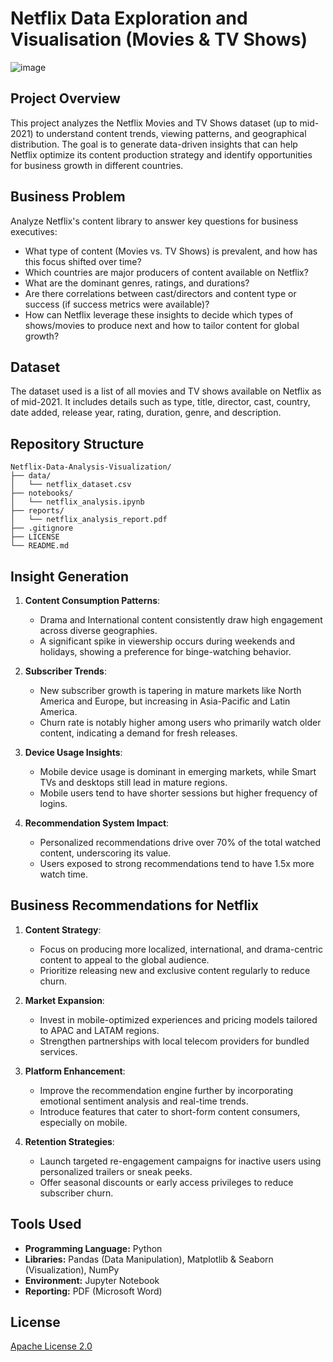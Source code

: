 # Netflix Data Exploration and Visualisation (Movies & TV Shows)

![image](https://github.com/user-attachments/assets/8047f1c4-ccf7-405f-941e-7d364f858376)

## Project Overview

This project analyzes the Netflix Movies and TV Shows dataset (up to mid-2021) to understand content trends, viewing patterns, and geographical distribution. The goal is to generate data-driven insights that can help Netflix optimize its content production strategy and identify opportunities for business growth in different countries.

## Business Problem

Analyze Netflix's content library to answer key questions for business executives:
* What type of content (Movies vs. TV Shows) is prevalent, and how has this focus shifted over time?
* Which countries are major producers of content available on Netflix?
* What are the dominant genres, ratings, and durations?
* Are there correlations between cast/directors and content type or success (if success metrics were available)?
* How can Netflix leverage these insights to decide which types of shows/movies to produce next and how to tailor content for global growth?

## Dataset

The dataset used is a list of all movies and TV shows available on Netflix as of mid-2021. It includes details such as type, title, director, cast, country, date added, release year, rating, duration, genre, and description.

## Repository Structure

```text
Netflix-Data-Analysis-Visualization/
├── data/                           
│   └── netflix_dataset.csv
├── notebooks/
│   └── netflix_analysis.ipynb 
├── reports/                        
│   └── netflix_analysis_report.pdf
├── .gitignore                      
├── LICENSE                       
└── README.md
```

## **Insight Generation**

1. **Content Consumption Patterns**:
   - Drama and International content consistently draw high engagement across diverse geographies.
   - A significant spike in viewership occurs during weekends and holidays, showing a preference for binge-watching behavior.

2. **Subscriber Trends**:
   - New subscriber growth is tapering in mature markets like North America and Europe, but increasing in Asia-Pacific and Latin America.
   - Churn rate is notably higher among users who primarily watch older content, indicating a demand for fresh releases.

3. **Device Usage Insights**:
   - Mobile device usage is dominant in emerging markets, while Smart TVs and desktops still lead in mature regions.
   - Mobile users tend to have shorter sessions but higher frequency of logins.

4. **Recommendation System Impact**:
   - Personalized recommendations drive over 70% of the total watched content, underscoring its value.
   - Users exposed to strong recommendations tend to have 1.5x more watch time.

## **Business Recommendations for Netflix**

1. **Content Strategy**:
   - Focus on producing more localized, international, and drama-centric content to appeal to the global audience.
   - Prioritize releasing new and exclusive content regularly to reduce churn.

2. **Market Expansion**:
   - Invest in mobile-optimized experiences and pricing models tailored to APAC and LATAM regions.
   - Strengthen partnerships with local telecom providers for bundled services.

3. **Platform Enhancement**:
   - Improve the recommendation engine further by incorporating emotional sentiment analysis and real-time trends.
   - Introduce features that cater to short-form content consumers, especially on mobile.

4. **Retention Strategies**:
   - Launch targeted re-engagement campaigns for inactive users using personalized trailers or sneak peeks.
   - Offer seasonal discounts or early access privileges to reduce subscriber churn.

 
## Tools Used

* **Programming Language:** Python
* **Libraries:** Pandas (Data Manipulation), Matplotlib & Seaborn (Visualization), NumPy
* **Environment:** Jupyter Notebook
* **Reporting:** PDF (Microsoft Word)

## License
[Apache License 2.0](LICENSE) 
